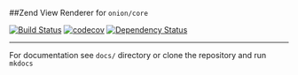 ##Zend View Renderer for `onion/core`

[![Build Status](https://travis-ci.org/phOnion/component-zendview.svg?branch=master)](https://travis-ci.org/phOnion/component-zendview)
[![codecov](https://codecov.io/gh/phOnion/component-zendview/branch/master/graph/badge.svg)](https://codecov.io/gh/phOnion/component-zendview)
[![Dependency Status](https://www.versioneye.com/user/projects/57a4a9ba0fb24f01e6ba2356/badge.svg?style=flat-square)](https://www.versioneye.com/user/projects/57a4a9ba0fb24f01e6ba2356)

---

For documentation see `docs/` directory or clone the repository and run `mkdocs`
